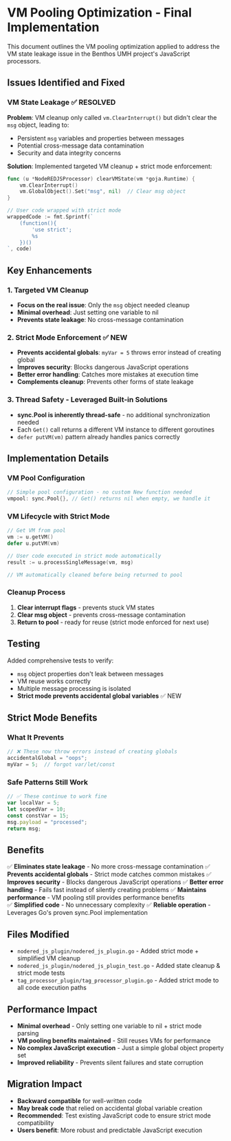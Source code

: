 # VM Pooling Optimization - Final Implementation

This document outlines the VM pooling optimization applied to address the VM state leakage issue in the Benthos UMH project's JavaScript processors.

## Issues Identified and Fixed

### VM State Leakage ✅ RESOLVED

**Problem**: VM cleanup only called `vm.ClearInterrupt()` but didn't clear the `msg` object, leading to:
- Persistent `msg` variables and properties between messages
- Potential cross-message data contamination
- Security and data integrity concerns

**Solution**: Implemented targeted VM cleanup + strict mode enforcement:
```go
func (u *NodeREDJSProcessor) clearVMState(vm *goja.Runtime) {
    vm.ClearInterrupt()
    vm.GlobalObject().Set("msg", nil)  // Clear msg object
}
```

```go
// User code wrapped with strict mode
wrappedCode := fmt.Sprintf(`
    (function(){
        'use strict';
        %s
    })()
`, code)
```

## Key Enhancements

### 1. Targeted VM Cleanup
- **Focus on the real issue**: Only the `msg` object needed cleanup
- **Minimal overhead**: Just setting one variable to nil
- **Prevents state leakage**: No cross-message contamination

### 2. Strict Mode Enforcement ✅ NEW
- **Prevents accidental globals**: `myVar = 5` throws error instead of creating global
- **Improves security**: Blocks dangerous JavaScript operations
- **Better error handling**: Catches more mistakes at execution time
- **Complements cleanup**: Prevents other forms of state leakage

### 3. Thread Safety - Leveraged Built-in Solutions
- **sync.Pool is inherently thread-safe** - no additional synchronization needed
- Each `Get()` call returns a different VM instance to different goroutines
- `defer putVM(vm)` pattern already handles panics correctly

## Implementation Details

### VM Pool Configuration
```go
// Simple pool configuration - no custom New function needed
vmpool: sync.Pool{}, // Get() returns nil when empty, we handle it
```

### VM Lifecycle with Strict Mode
```go
// Get VM from pool
vm := u.getVM()
defer u.putVM(vm)

// User code executed in strict mode automatically
result := u.processSingleMessage(vm, msg)

// VM automatically cleaned before being returned to pool
```

### Cleanup Process
1. **Clear interrupt flags** - prevents stuck VM states
2. **Clear msg object** - prevents cross-message contamination
3. **Return to pool** - ready for reuse (strict mode enforced for next use)

## Testing

Added comprehensive tests to verify:
- `msg` object properties don't leak between messages
- VM reuse works correctly
- Multiple message processing is isolated
- **Strict mode prevents accidental global variables** ✅ NEW

## Strict Mode Benefits

### What It Prevents
```javascript
// ❌ These now throw errors instead of creating globals
accidentalGlobal = "oops";
myVar = 5;  // forgot var/let/const
```

### Safe Patterns Still Work
```javascript
// ✅ These continue to work fine
var localVar = 5;
let scopedVar = 10;
const constVar = 15;
msg.payload = "processed";
return msg;
```

## Benefits

✅ **Eliminates state leakage** - No more cross-message contamination
✅ **Prevents accidental globals** - Strict mode catches common mistakes
✅ **Improves security** - Blocks dangerous JavaScript operations
✅ **Better error handling** - Fails fast instead of silently creating problems
✅ **Maintains performance** - VM pooling still provides performance benefits  
✅ **Simplified code** - No unnecessary complexity
✅ **Reliable operation** - Leverages Go's proven sync.Pool implementation

## Files Modified

- `nodered_js_plugin/nodered_js_plugin.go` - Added strict mode + simplified VM cleanup
- `nodered_js_plugin/nodered_js_plugin_test.go` - Added state cleanup & strict mode tests
- `tag_processor_plugin/tag_processor_plugin.go` - Added strict mode to all code execution paths

## Performance Impact

- **Minimal overhead** - Only setting one variable to nil + strict mode parsing
- **VM pooling benefits maintained** - Still reuses VMs for performance
- **No complex JavaScript execution** - Just a simple global object property set
- **Improved reliability** - Prevents silent failures and state corruption

## Migration Impact

- **Backward compatible** for well-written code
- **May break code** that relied on accidental global variable creation
- **Recommended**: Test existing JavaScript code to ensure strict mode compatibility
- **Users benefit**: More robust and predictable JavaScript execution 